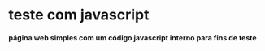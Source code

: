 # teste com javascript

<h4>página web simples com um código javascript interno para fins de teste</h4>
